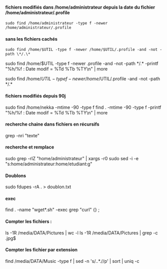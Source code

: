 
#### fichiers modifiés dans /home/administrateur depuis la date du fichier /home/administrateur/.profile
	sudo find /home/administrateur -type f -newer /home/administrateur/.profile

#### sans les fichiers cachés
	sudo find /home/$UTIL -type f -newer /home/$UTIL/.profile -and -not -path \*/.\*
sudo find /home/$UTIL -type f -newer .profile -and -not -path \*/.\* -printf "%h/%f : Date modif =  %Td %Tb %TY\n" | more

sudo find /home/$UTIL -type f -newer /home/$UTIL/.profile -and -not -path \*/.\*

#### fichiers modifiés depuis 90j
sudo find /home/nekka -mtime -90 -type f
find . -mtime -90 -type f -printf "%h/%f : Date modif =  %Td %Tb %TY\n" | more

#### recherche chaine dans fichiers en récursifs
grep -nri "texte"

#### recherche et remplace
sudo grep -rlZ "home/administrateur" | xargs -r0  sudo sed -i -e "s:home/administrateur:home/etudiant:g"

#### Doublons
 sudo fdupes -rA . > doublon.txt

#### exec
find . -name "wget*.sh" -exec grep "curl" {} \;

#### Compter les fichiers :
ls -1R /media/DATA/Pictures | wc -l
ls -1R /media/DATA/Pictures | grep -c \.jpg$

#### Compter les fichier par extension
find /media/DATA/Music -type f | sed -n 's/..*\.//p' | sort | uniq -c
